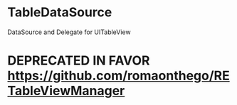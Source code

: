TableDataSource
===============

DataSource and Delegate for UITableView


DEPRECATED IN FAVOR https://github.com/romaonthego/RETableViewManager
======
